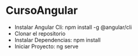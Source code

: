 # CursoAngular

- Instalar Angular Cli: npm install -g @angular/cli
- Clonar el repositorio
- Instalar Dependencias: npm install
- Iniciar Proyecto: ng serve
